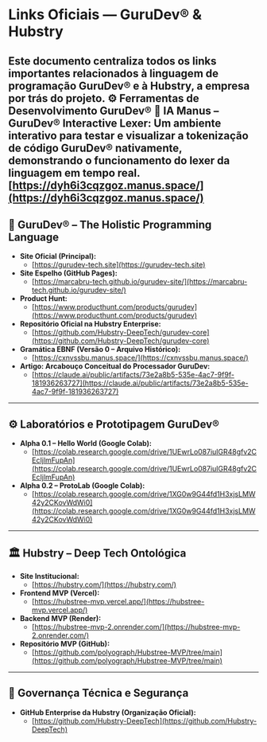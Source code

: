 
# Links Oficiais — GuruDev® & Hubstry

Este documento centraliza todos os links importantes relacionados à linguagem de programação GuruDev® e à Hubstry, a empresa por trás do projeto.
⚙️ Ferramentas de Desenvolvimento GuruDev®
🔗 IA Manus – GuruDev® Interactive Lexer:
Um ambiente interativo para testar e visualizar a tokenização de código GuruDev® nativamente, demonstrando o funcionamento do lexer da linguagem em tempo real.
[https://dyh6i3cqzgoz.manus.space/](https://dyh6i3cqzgoz.manus.space/)
---

## 🚀 GuruDev® – The Holistic Programming Language

* **Site Oficial (Principal):**
    * [https://gurudev-tech.site](https://gurudev-tech.site)
* **Site Espelho (GitHub Pages):**
    * [https://marcabru-tech.github.io/gurudev-site/](https://marcabru-tech.github.io/gurudev-site/)
* **Product Hunt:**
    * [https://www.producthunt.com/products/gurudev](https://www.producthunt.com/products/gurudev)
* **Repositório Oficial na Hubstry Enterprise:**
    * [https://github.com/Hubstry-DeepTech/gurudev-core](https://github.com/Hubstry-DeepTech/gurudev-core)
* **Gramática EBNF (Versão 0 – Arquivo Histórico):**
    * [https://cxnvssbu.manus.space/](https://cxnvssbu.manus.space/)
* **Artigo: Arcabouço Conceitual do Processador GuruDev:**
    * [https://claude.ai/public/artifacts/73e2a8b5-535e-4ac7-9f9f-181936263727](https://claude.ai/public/artifacts/73e2a8b5-535e-4ac7-9f9f-181936263727)

---

## ⚙️ Laboratórios e Prototipagem GuruDev®

* **Alpha 0.1 – Hello World (Google Colab):**
    * [https://colab.research.google.com/drive/1UEwrLo087iulGR48gfv2CEcIjlmFupAn](https://colab.research.google.com/drive/1UEwrLo087iulGR48gfv2CEcIjlmFupAn)
* **Alpha 0.2 – ProtoLab (Google Colab):**
    * [https://colab.research.google.com/drive/1XG0w9G44fd1H3xjsLMW42y2CKovWdWi0](https://colab.research.google.com/drive/1XG0w9G44fd1H3xjsLMW42y2CKovWdWi0)

---

## 🏛️ Hubstry – Deep Tech Ontológica

* **Site Institucional:**
    * [https://hubstry.com/](https://hubstry.com/)
* **Frontend MVP (Vercel):**
    * [https://hubstree-mvp.vercel.app/](https://hubstree-mvp.vercel.app/)
* **Backend MVP (Render):**
    * [https://hubstree-mvp-2.onrender.com/](https://hubstree-mvp-2.onrender.com/)
* **Repositório MVP (GitHub):**
    * [https://github.com/polyograph/Hubstree-MVP/tree/main](https://github.com/polyograph/Hubstree-MVP/tree/main)

---

## 🧠 Governança Técnica e Segurança

* **GitHub Enterprise da Hubstry (Organização Oficial):**
    * [https://github.com/Hubstry-DeepTech](https://github.com/Hubstry-DeepTech)

